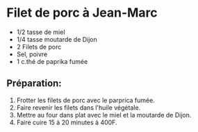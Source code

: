 # Filet de porc à Jean-Marc

- 1/2 tasse de miel
- 1/4 tasse moutarde de Dijon
- 2 Filets de porc
- Sel, poivre
- 1 c.thé de paprika fumée

## Préparation:

1. Frotter les filets de porc avec le parprica fumée.
2. Faire revenir les filets dans l'huile végétale.
3. Mettre au four dans plat avec le miel et la moutarde de Dijon.
4. Faire cuire 15 à 20 minutes à 400F.
